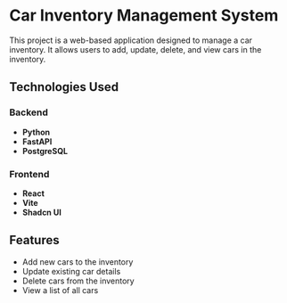 # Car Inventory Management System

This project is a web-based application designed to manage a car inventory. It allows users to add, update, delete, and view cars in the inventory.

## Technologies Used

### Backend
- **Python**
- **FastAPI**
- **PostgreSQL**

### Frontend
- **React**
- **Vite**
- **Shadcn UI**

## Features

- Add new cars to the inventory
- Update existing car details
- Delete cars from the inventory
- View a list of all cars
